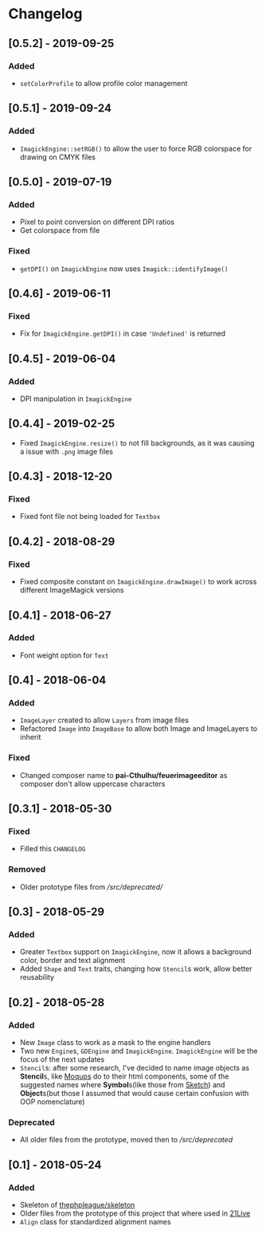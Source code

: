 # Changelog

[//]: # "All notable changes to `FeuerImageEditor` will be documented in this file."
[//]: # "Updates should follow the [Keep a CHANGELOG](http://keepachangelog.com/) principles."

## [0.5.2] - 2019-09-25

### Added
- `setColorProfile` to allow profile color management

## [0.5.1] - 2019-09-24

### Added
- `ImagickEngine::setRGB()` to allow the user to force RGB colorspace for drawing on CMYK files 

## [0.5.0] - 2019-07-19

### Added
- Pixel to point conversion on different DPI ratios
- Get colorspace from file

### Fixed
- `getDPI()` on `ImagickEngine` now uses `Imagick::identifyImage()` 

## [0.4.6] - 2019-06-11

### Fixed
- Fix for `ImagickEngine.getDPI()` in case `'Undefined'` is returned


## [0.4.5] - 2019-06-04

### Added
- DPI manipulation in `ImagickEngine`

## [0.4.4] - 2019-02-25

- Fixed `ImagickEngine.resize()` to not fill backgrounds, as it was causing a issue with `.png` image files

## [0.4.3] - 2018-12-20

### Fixed

- Fixed font file not being loaded for `Textbox`

## [0.4.2] - 2018-08-29

### Fixed

- Fixed composite constant on `ImagickEngine.drawImage()` to work across different ImageMagick versions

## [0.4.1] - 2018-06-27

### Added
- Font weight option for `Text`

## [0.4] - 2018-06-04

### Added
- `ImageLayer` created to allow `Layers` from image files
- Refactored `Image` into `ImageBase` to allow both Image and ImageLayers to inherit 

### Fixed
- Changed composer name to **pai-Cthulhu/feuerimageeditor** as composer don't allow uppercase characters

## [0.3.1] - 2018-05-30

### Fixed
- Filled this `CHANGELOG`

### Removed
- Older prototype files from _/src/deprecated/_

## [0.3] - 2018-05-29

### Added
- Greater `Textbox` support on `ImagickEngine`, now it allows a background color, border and text alignment
- Added `Shape` and `Text` traits, changing how `Stencil`s work, allow better reusability

## [0.2] - 2018-05-28

### Added
- New `Image` class to work as a mask to the engine handlers
- Two new `Engine`s, `GDEngine` and `ImagickEngine`. `ImagickEngine` will be the focus of the next updates
- `Stencil`s: after some research, I've decided to name image objects as **Stencil**s, like [Moqups](https://moqups.com/) do
to their html components, some of the suggested names where **Symbol**s(like those from 
[Sketch](https://sketchapp.com/docs/symbols/)) and **Object**s(but those I assumed that would cause certain confusion 
with OOP nomenclature)

### Deprecated
- All older files from the prototype, moved then to _/src/deprecated_

## [0.1] - 2018-05-24

### Added
- Skeleton of [thephpleague/skeleton](https://github.com/thephpleague/skeleton)
- Older files from the prototype of this project that where used in [21Live](http://21live.com.br)
- `Align` class for standardized alignment names
